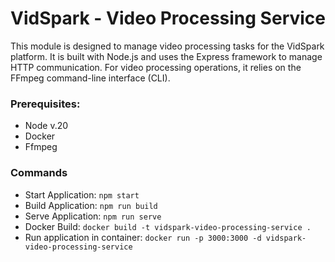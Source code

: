 # VidSpark - Video Processing Service
This module is designed to manage video processing tasks for the VidSpark platform. It is built with Node.js and uses the Express framework to manage HTTP communication. For video processing operations, it relies on the FFmpeg command-line interface (CLI).

### Prerequisites:
  - Node v.20
  - Docker
  - Ffmpeg

### Commands
- Start Application: `npm start`
- Build Application: `npm run build`
- Serve Application: `npm run serve`
- Docker Build: `docker build -t vidspark-video-processing-service .`
- Run application in container: `docker run -p 3000:3000 -d vidspark-video-processing-service`